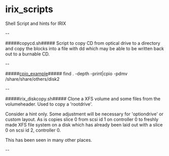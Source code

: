 irix_scripts
============

Shell Script and hints for IRIX

--

#####copycd.sh#####
Script to copy CD from optical drive to a directory and copy the blocks into a file with dd which may be able to be written back out to a burnable CD.

--

#####[cpio_example](cpio_example.md)#####
find . -depth -print|cpio -pdmv /share/share/others/disk2

--

#####irix_diskcopy.sh#####
Clone a XFS volume and some files from the volumeheader. Used to copy a 'rootdrive'.

Consider a hint only. Some adjustment will be necessary for 'optiondrive' or custom layout. As is copies slice 0 from scsi id 1 on controller 0 to freshly made XFS file system on a disk which has already been laid out with a slice 0 on scsi id 2, controller 0.

This has been seen in many other places.

--
